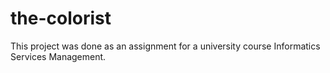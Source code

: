 # the-colorist
This project was done as an assignment for a university course Informatics Services Management.
